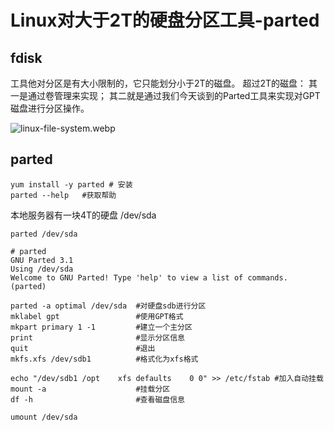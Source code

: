 # Linux对大于2T的硬盘分区工具-parted



## fdisk

工具他对分区是有大小限制的，它只能划分小于2T的磁盘。
超过2T的磁盘：
其一是通过卷管理来实现；
其二就是通过我们今天谈到的Parted工具来实现对GPT磁盘进行分区操作。

![linux-file-system.webp](https://imgoss.xgss.net/picgo/linux-file-system.webp.jpg?aliyun)

## parted

```
yum install -y parted # 安装
parted --help   #获取帮助

```



本地服务器有一块4T的硬盘 /dev/sda

```
parted /dev/sda

# parted
GNU Parted 3.1
Using /dev/sda
Welcome to GNU Parted! Type 'help' to view a list of commands.
(parted)    
```



```
parted -a optimal /dev/sda	#对硬盘sdb进行分区  
mklabel gpt					#使用GPT格式			
mkpart primary 1 -1			#建立一个主分区	
print						#显示分区信息
quit						#退出
mkfs.xfs /dev/sdb1			#格式化为xfs格式

echo "/dev/sdb1	/opt	xfs	defaults	0 0" >> /etc/fstab #加入自动挂载
mount -a					#挂载分区
df -h						#查看磁盘信息

umount /dev/sda
```










